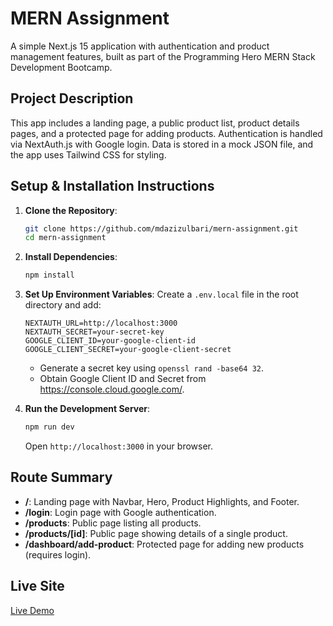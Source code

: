 # MERN Assignment

A simple Next.js 15 application with authentication and product management features, built as part of the Programming Hero MERN Stack Development Bootcamp.

## Project Description

This app includes a landing page, a public product list, product details pages, and a protected page for adding products. Authentication is handled via NextAuth.js with Google login. Data is stored in a mock JSON file, and the app uses Tailwind CSS for styling.

## Setup & Installation Instructions

1. **Clone the Repository**:
   ```bash
   git clone https://github.com/mdazizulbari/mern-assignment.git
   cd mern-assignment
   ```

2. **Install Dependencies**:
   ```bash
   npm install
   ```

3. **Set Up Environment Variables**:
   Create a `.env.local` file in the root directory and add:
   ```
   NEXTAUTH_URL=http://localhost:3000
   NEXTAUTH_SECRET=your-secret-key
   GOOGLE_CLIENT_ID=your-google-client-id
   GOOGLE_CLIENT_SECRET=your-google-client-secret
   ```
   - Generate a secret key using `openssl rand -base64 32`.
   - Obtain Google Client ID and Secret from https://console.cloud.google.com/.

4. **Run the Development Server**:
   ```bash
   npm run dev
   ```
   Open `http://localhost:3000` in your browser.

## Route Summary

- **/**: Landing page with Navbar, Hero, Product Highlights, and Footer.
- **/login**: Login page with Google authentication.
- **/products**: Public page listing all products.
- **/products/[id]**: Public page showing details of a single product.
- **/dashboard/add-product**: Protected page for adding new products (requires login).

## Live Site

[Live Demo](https://mern-assignment-six.vercel.app/)
